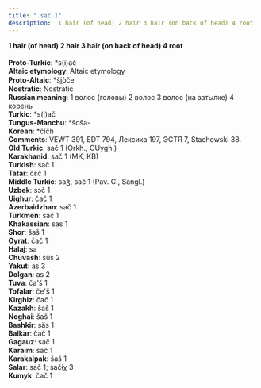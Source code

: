 ```yaml
---
title: " sač 1"
description:  1 hair (of head) 2 hair 3 hair (on back of head) 4 root
---
```

<strong> 1 hair (of head) 2 hair 3 hair (on back of head) 4 root</strong><br><br>
<strong>Proto-Turkic</strong>:  *s(i)ač<br>
<strong>Altaic etymology</strong>:  Altaic etymology<br>
<strong> Proto-Altaic</strong>:  *ši̯òče<br>
<strong>Nostratic</strong>:  Nostratic<br>
<strong>Russian meaning</strong>:  1 волос (головы) 2 волос 3 волос (на затылке) 4 корень<br>
<strong>Turkic</strong>:  *s(i)ač<br>
<strong>Tungus-Manchu</strong>:  *šoša-<br>
<strong>Korean</strong>:  *číčh<br>
<strong>Comments</strong>:  VEWT 391, EDT 794, Лексика 197, ЭСТЯ 7, Stachowski 38.<br>
<strong>Old Turkic</strong>:  sač 1 (Orkh., OUygh.)<br>
<strong>Karakhanid</strong>:  sač 1 (MK, KB)<br>
<strong>Turkish</strong>:  sač 1<br>
<strong>Tatar</strong>:  čɛč 1<br>
<strong>Middle Turkic</strong>:  saǯ, sač 1 (Pav. C., Sangl.)<br>
<strong>Uzbek</strong>:  sɔč 1<br>
<strong>Uighur</strong>:  čač 1<br>
<strong>Azerbaidzhan</strong>:  sač 1<br>
<strong>Turkmen</strong>:  sač 1<br>
<strong>Khakassian</strong>:  sas 1<br>
<strong>Shor</strong>:  šaš 1<br>
<strong>Oyrat</strong>:  čač 1<br>
<strong>Halaj</strong>:  sa<br>
<strong>Chuvash</strong>:  śüś 2<br>
<strong>Yakut</strong>:  as 3<br>
<strong>Dolgan</strong>:  as 2<br>
<strong>Tuva</strong>:  ča'š 1<br>
<strong>Tofalar</strong>:  če'š 1<br>
<strong>Kirghiz</strong>:  čač 1<br>
<strong>Kazakh</strong>:  šaš 1<br>
<strong>Noghai</strong>:  šaš 1<br>
<strong>Bashkir</strong>:  säs 1<br>
<strong>Balkar</strong>:  čač 1<br>
<strong>Gagauz</strong>:  sač 1<br>
<strong>Karaim</strong>:  sač 1<br>
<strong>Karakalpak</strong>:  šaš 1<br>
<strong>Salar</strong>:  sač 1; sačɨχ 3<br>
<strong>Kumyk</strong>:  čač 1<br>


